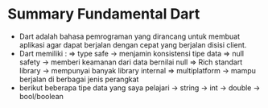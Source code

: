 # Summary Fundamental Dart

- Dart adalah bahasa pemrograman yang dirancang untuk membuat aplikasi agar dapat berjalan dengan cepat yang berjalan disisi client.
- Dart memiliki :
  => type safe -> menjamin konsistensi tipe data
  => null safety -> memberi keamanan dari data bernilai null
  => Rich standart library -> mempunyai banyak library internal
  => multiplatform -> mampu berjalan di berbagai jenis perangkat
- berikut beberapa tipe data yang saya pelajari
  -> string
  -> int
  -> double
  -> bool/boolean
